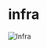# infra
![Infra](https://github.com/altafivem/infra/assets/83369389/c7d43cb2-dc7b-4df5-affe-772c4102efcb)
